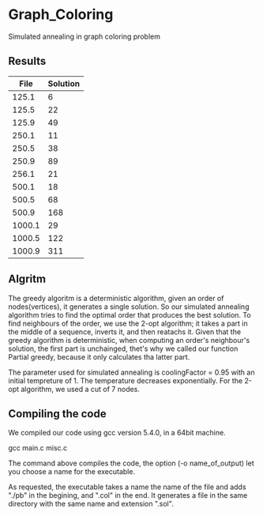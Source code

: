 # Graph_Coloring
Simulated annealing in graph coloring problem

## Results

|File    |Solution  |
|--------|----------|
|125.1   |6         |
|125.5   |22        |
|125.9   |49        |
|250.1   |11        |
|250.5   |38        |
|250.9   |89        |
|256.1   |21        |
|500.1   |18        |
|500.5   |68        |
|500.9   |168       |
|1000.1  |29        |
|1000.5  |122       |
|1000.9  |311       |

## Algritm

The greedy algoritm is a deterministic algorithm, given an order of nodes(vertices), it generates a single solution. So our simulated annealing algorithm tries to find the optimal order that produces the best solution. To find neighbours of the order, we use the 2-opt algorithm; it takes a part in the middle of a sequence, inverts it, and then reatachs it. Given that the greedy algorithm is deterministic, when computing an order's neighbour's solution, the first part is unchainged, thet's why we called our function Partial greedy, because it only calculates tha latter part.

The parameter used for simulated annealing is coolingFactor = 0.95 with an initial tempreture of 1. The temperature decreases exponentially.
For the 2-opt algorithm, we used a cut of 7 nodes.

## Compiling the code
We compiled our code using gcc version 5.4.0, in a 64bit machine.

gcc main.c misc.c 

The command above compiles the code, the option (-o name_of_output) let you choose a name for the executable. 

As requested, the executable takes a name the name of the file and adds "./pb" in the begining, and ".col" in the end. It generates a file in the same directory with the same name and extension ".sol".
